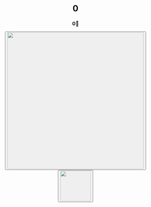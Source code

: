 <!DOCTYPE html>
<html>
<head>
<meta name="viewport" content="width=device-width, initial-scale=1.0, maximum-scale=1.0, user-scalable=no">
<link rel="stylesheet" href="style.css">
</head>
<center><strong><h1><span id="score">0</span></h1></strong></center>
<center><h3><span id="gems">0</span>💎</h3></center>

<center><button class="tomat" id="myButton" onclick="earntomato()"><img src="https://i.postimg.cc/05Jd47rK/2687984-B-2-A93-4-D5-C-8-A0-F-ED2535041340.png" width="450px" height="450px"></button></center>
</html>


<form action="Market.html">
<center><button class="market"><img src="https://i.postimg.cc/s2r3Z5sN/IMG-0473.png" width="100px" height="100px"></button></center>
</form>

<script>
let score = 0;
 let clickValue = 1;
 let wateringsBought = 0;

 window.onload = function() {
  let savedScore = localStorage.getItem('score');
  if (savedScore) {
    score = parseInt(savedScore);
    document.getElementById('score').textContent = score;
  }

  let savedGems = localStorage.getItem('gems'); // Correct ID for local storage
      if (savedGems) {
        gems = parseInt(savedGems);
        document.getElementById('gems').textContent = gems; // Update gems display
      }
};

 function earntomato() {
   score += clickValue;
   document.getElementById('score').textContent = score;
   localStorage.setItem('score', score);
 }
 const button = document.getElementById('myButton');

    button.addEventListener(' ', function(event) {
      // Prevent default keypress behavior for spacebar and Enter
      if (event.key === ' ' || event.key === ' ') {
        event.preventDefault(); 
      }
    });

    button.addEventListener('click', function() {
      console.log('Button clicked by mouse!'); 
    });

    function Buy() {
      let cost = 10 * Math.pow(2, wateringsBought); 
      if (score >= cost) {
        score -= cost;
        clickValue *= 2;
        wateringsBought++;
        document.getElementById('score').textContent = score;
        document.getElementById('clickValue').textContent = clickValue; // Display clickValue
        document.getElementById('wateringsBought').textContent = wateringsBought; // Display wateringsBought
        localStorage.setItem('clickValue', clickValue);
        localStorage.setItem('wateringsBought', wateringsBought);
        localStorage.setItem('score', score);
      } else {
        alert('Недостаточно очков для покупки полива!');
      }
    }
</script>
